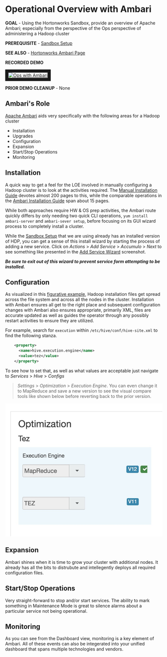 # Operational Overview with Ambari

**GOAL** - Using the Hortonworks Sandbox, provide an overview of Apache
Ambari; especially from the perspective of the Ops perspective of 
administering a Hadoop cluster

**PREREQUISITE** - [Sandbox Setup](../SandboxSetup.md)

**SEE ALSO** - [Hortonworks Ambari Page](http://hortonworks.com/hadoop/ambari/)

**RECORDED DEMO**

<a href="http://www.youtube.com/watch?feature=player_embedded&v=AWRMQmLmuMk" target="_blank"><img src="http://img.youtube.com/vi/AWRMQmLmuMk/0.jpg" 
alt="Ops with Ambari" width="240" height="180" border="10" /></a>

**PRIOR DEMO CLEANUP** - None

## Ambari's Role

[Apache Ambari](http://ambari.apache.org/ "Ambari") aids very specifically with the following areas for a Hadoop cluster

* Installation
* Upgrades
* Configuration
* Expansion
* Start/Stop Operations
* Monitoring

## Installation

A quick way to get a feel for the LOE involved in manually configuring
a Hadoop cluster is to look at the activities required.  The 
[Manual Installation Guide](http://docs.hortonworks.com/HDPDocuments/HDP2/HDP-2.4.0/bk_installing_manually_book/bk_installing_manually_book-20160301.pdf "Manual Install")
devotes almost 200 pages to this, while the comparable 
operations in the 
[Ambari Installation Guide](http://docs.hortonworks.com/HDPDocuments/Ambari-2.2.1.0/bk_Installing_HDP_AMB/bk_Installing_HDP_AMB-20160301.pdf "Ambari Install")
span about 15 pages.

While both approaches require HW & OS prep activities, the Ambari route
quickly differs by only needing two quick CLI operations, 
```yum install ambari-server``` and ```ambari-sever setup```, before
focusing on its GUI wizard process to completely install a cluster.

While the [Sandbox Setup](../SandboxSetup.md) that we are using already
has an installed version of HDP, you can get a sense of this install wizard
by starting the process of adding a new service.  Click on _Actions_ > 
_Add Service_ > _Accumulo_ > _Next_ to see something like presented in the
[Add Service Wizard](./images/AddServiceWizard.png) screenshot.

**_Be sure to exit out of this wizard to prevent service form attempting
to be installed._**

## Configuration

As visualized in this [figurative example](./images/HadoopFiles.png), Hadoop installation files get spread across the file system and across all the nodes
in the cluster.  Installation with Ambari ensures all get to the right place
and subsequent configuration changes with Ambari also ensures appropriate, 
primarily XML, files are accurate updated as well as guides the operator 
through any possibly restart activities to ensure they are utilized.

For example, search for `execution` within `/etc/hive/conf/hive-site.xml` to 
find the following stanza.

```xml
    <property>
      <name>hive.execution.engine</name>
      <value>tez</value>
    </property>
```

To see how to set that, as well as what values are acceptable just navigate to _Services_ > _Hive_ > _Configs_
> _Settings_ > _Optimization_ > _Execution Engine_.  You
can even change it to MapReduce and save a new version to 
see the visual compare tools like shown below
before reverting back to the prior version.

![alt text](./images/ExecutionEngineChange.png "config diff")
 
## Expansion

Ambari shines when it is time to grow your cluster with additional nodes.  It
already has all the bits to distrubute and intellegently deploys all required
configuration files.  

## Start/Stop Operations

Very straight-forward to stop and/or start services.  The ability to mark
something in Maintenance Mode is great to silence alarms about a particular
service not being operational.

## Monitoring

As you can see from the Dashboard view, monitoring is a key element of Ambari.
All of these events can also be integerated into your unified dashboard that
spans multiple technologies and vendors.